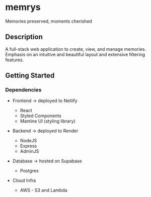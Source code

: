 # memrys

Memories preserved, moments cherished

## Description

A full-stack web application to create, view, and manage memories. Emphasis on an intuitive and beautiful layout and extensive filtering features.
 
## Getting Started

### Dependencies

* Frontend -> deployed to Netlify
  * React 
  * Styled Components
  * Mantine UI (styling library)

* Backend -> deployed to Render
  * NodeJS
  * Express
  * AdminJS 

* Database -> hosted on Supabase
  * Postgres 
 
* Cloud Infra
  * AWS - S3 and Lambda


